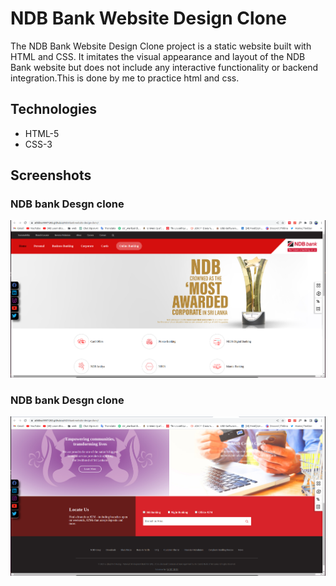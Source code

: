 
# NDB Bank Website Design Clone

The NDB Bank Website Design Clone project is a static website built with HTML and CSS. It imitates the visual appearance and layout of the NDB Bank website but does not include any interactive functionality or backend integration.This is done by me to practice html and css.

## Technologies

- HTML-5 
- CSS-3 





## Screenshots

### NDB bank Desgn clone

![App Screenshot](https://github.com/AThilina19971205/NDB-bank-website-design-clone/blob/main/screanshot/ndb1.png?raw=true)


### NDB bank Desgn clone

![App Screenshot](https://github.com/AThilina19971205/NDB-bank-website-design-clone/blob/main/screanshot/ndb2.png?raw=true)
